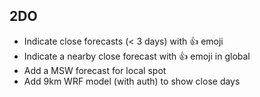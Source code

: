 ## 2DO ##

* Indicate close forecasts (< 3 days) with :thumbsup: emoji
* Indicate a nearby close forecast with :thumbsup: emoji in global
* Add a MSW forecast for local spot
* Add 9km WRF model (with auth) to show close days
